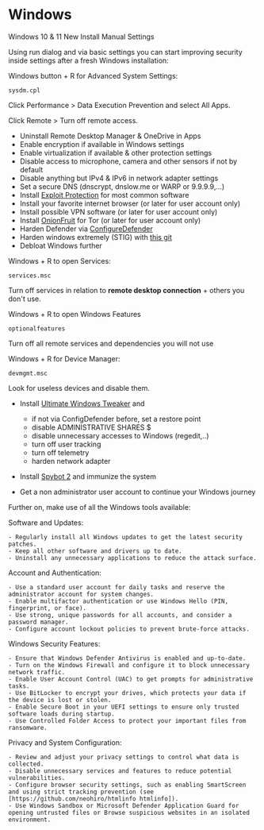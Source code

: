 # Windows
Windows 10 & 11 New Install Manual Settings

Using run dialog and via basic settings you can start improving security inside settings after a fresh Windows installation:

Windows button + R for Advanced System Settings:
```
sysdm.cpl
```
Click Performance > Data Execution Prevention and select All Apps.

Click Remote > Turn off remote access.

- Uninstall Remote Desktop Manager & OneDrive in Apps
- Enable encryption if available in Windows settings
- Enable virtualization if available & other protection settings
- Disable access to microphone, camera and other sensors if not by default
- Disable anything but IPv4 & IPv6 in network adapter settings
- Set a secure DNS (dnscrypt, dnslow.me or WARP or 9.9.9.9,...)
- Install [Exploit Protection](https://github.com/neohiro/ExploitProtection) for most common software
- Install your favorite internet browser (or later for user account only)
- Install possible VPN software (or later for user account only)
- Install [OnionFruit](https://github.com/dragonfruitnetwork/onionfruit) for Tor (or later for user account only)
- Harden Defender via [ConfigureDefender](https://github.com/AndyFul/ConfigureDefender)
- Harden windows extremely (STIG) with [this git](https://gist.github.com/neohiro/da3dc76dcf77c67878f02fd71ac17358)
- Debloat Windows further

Windows + R to open Services:
```
services.msc
```
Turn off services in relation to **remote desktop connection** + others you don't use.

Windows + R to open Windows Features
```
optionalfeatures
```
Turn off all remote services and dependencies you will not use

Windows + R for Device Manager:
```
devmgmt.msc
```
Look for useless devices and disable them.

- Install [Ultimate Windows Tweaker](https://www.thewindowsclub.com/downloads/UWT5.zip) and
  	- if not via ConfigDefender before, set a restore point	 
	- disable ADMINISTRATIVE SHARES $
 	- disable unnecessary accesses to Windows (regedit,..)
	- turn off user tracking
   	- turn off telemetry
	- harden network adapter

- Install [Spybot 2](https://www.safer-networking.org/products/spybot-free-edition/download-mirror-1/) and immunize the system
- Get a non administrator user account to continue your Windows journey


Further on, make use of all the Windows tools available:

Software and Updates:

	- Regularly install all Windows updates to get the latest security patches.
 	- Keep all other software and drivers up to date.
  	- Uninstall any unnecessary applications to reduce the attack surface.

Account and Authentication:

	- Use a standard user account for daily tasks and reserve the administrator account for system changes.
	- Enable multifactor authentication or use Windows Hello (PIN, fingerprint, or face).
	- Use strong, unique passwords for all accounts, and consider a password manager.
	- Configure account lockout policies to prevent brute-force attacks.

Windows Security Features:

	- Ensure that Windows Defender Antivirus is enabled and up-to-date.
	- Turn on the Windows Firewall and configure it to block unnecessary network traffic.
	- Enable User Account Control (UAC) to get prompts for administrative tasks.
	- Use BitLocker to encrypt your drives, which protects your data if the device is lost or stolen.
	- Enable Secure Boot in your UEFI settings to ensure only trusted software loads during startup.
	- Use Controlled Folder Access to protect your important files from ransomware.

Privacy and System Configuration:

	- Review and adjust your privacy settings to control what data is collected.
	- Disable unnecessary services and features to reduce potential vulnerabilities.
	- Configure browser security settings, such as enabling SmartScreen and using strict tracking prevention (see [https://github.com/neohiro/htmlinfo htmlinfo]).
	- Use Windows Sandbox or Microsoft Defender Application Guard for opening untrusted files or Browse suspicious websites in an isolated environment.
